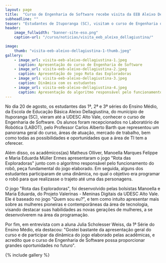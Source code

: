 ```yaml
---
layout: page
title:  "Curso de Engenharia de Software recebe visita da EEB Aleixo Dellagiustina"
subheadline: ""
teaser: "Estudantes de Ituporanga (SC), visitam o curso de Engenharia de Software."
header:
    image_fullwidth: "banner-site-eso.png"
    caption-url: "/curso/noticias/visita_eeb_aleixo_dellagiustina/"

image:
    thumb: "visita-eeb-aleixo-dellagiustina-1-thumb.jpeg"
gallery: 
    - image_url: visita-eeb-aleixo-dellagiustina-1.jpeg
      caption: Apresentação do curso de Engenharia de Software 
    - image_url: visita-eeb-aleixo-dellagiustina-2.jpeg
      caption: Apresentação do jogo Rota das Exploradoras
    - image_url: visita-eeb-aleixo-dellagiustina-3.jpeg
      caption: Dinâmica com os estudantes
    - image_url: visita-eeb-aleixo-dellagiustina-4.jpeg
      caption: Apresentação do algoritmo responsável pelo funcionamento do Robô
---
```


No dia 20 de agosto, os estudantes das 1ª, 2ª e 3ª séries do Ensino Médio, da Escola de Educação Básica Aleixo Dellagiustina, do munícipio de Ituporanga (SC), vieram até a UDESC Alto Vale, conhecer o curso de Engenharia de Software. Os alunos foram recepcionados no Laboratório de Robótica (LABOT), pelo Professor Carlos Alberto Barth que representou um panorama geral do curso, áreas de atuação, mercado de trabalho, bem como todas as possibilidades e oportunidades que a área de TI tem a oferecer.

Além disso, os acadêmicos(as) Matheus Olliver, Manoella Marques Felippe e Maria Eduarda Müller Ermes apresentaram o jogo "Rota das Exploradoras" junto com o algoritmo responsável pelo funcionamento do robô, peça fundamental do jogo elaborado. Em seguida, alguns dos estudantes participaram de uma dinâmica, no qual o objetivo era programar o robô para que realizasse o trajeto até uma das personagens.

O jogo "Rota das Exploradoras", foi desenvolvido pelas bolsistas Manoella e Maria Eduarda, do Projeto Valerinas - Meninas Digitais da UDESC Alto Vale. Ele é baseado no jogo "Quem sou eu?", e tem como intuito apresentar mais sobre as mulheres pioneiras e contemporâneas da área de tecnologia, visando destacar suas habilidades as novas gerações de mulheres, a se desenvolverem na área da programação.

Por fim, em entrevista com a aluna Julia Scholesser Weiss, da 1ª Série do Ensino Médio, ela destacou: "Gostei bastante da apresentação geral do curso e de participar da dinâmica do jogo elaborado pelas acadêmicas, e acredito que o curso de Engenharia de Software possa proporcionar grandes oportunidades no futuro".

{% include gallery %}
